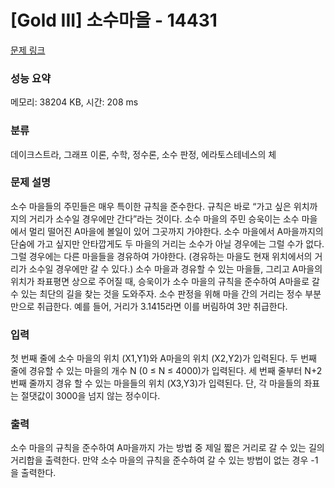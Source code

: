 # [Gold III] 소수마을 - 14431 

[문제 링크](https://www.acmicpc.net/problem/14431) 

### 성능 요약

메모리: 38204 KB, 시간: 208 ms

### 분류

데이크스트라, 그래프 이론, 수학, 정수론, 소수 판정, 에라토스테네스의 체

### 문제 설명

<p>소수 마을들의 주민들은 매우 특이한 규칙을 준수한다. 규칙은 바로 “가고 싶은 위치까지의 거리가 소수일 경우에만 간다”라는 것이다. 소수 마을의 주민 승욱이는 소수 마을에서 멀리 떨어진 A마을에 볼일이 있어 그곳까지 가야한다. 소수 마을에서 A마을까지의 단숨에 가고 싶지만 안타깝게도 두 마을의 거리는 소수가 아닐 경우에는 그럴 수가 없다. 그럴 경우에는 다른 마을들을 경유하여 가야한다. (경유하는 마을도 현재 위치에서의 거리가 소수일 경우에만 갈 수 있다.) 소수 마을과 경유할 수 있는 마을들, 그리고 A마을의 위치가 좌표평면 상으로 주어질 때, 승욱이가 소수 마을의 규칙을 준수하여 A마을로 갈 수 있는 최단의 길을 찾는 것을 도와주자. 소수 판정을 위해 마을 간의 거리는 정수 부분만으로 취급한다. 예를 들어, 거리가 3.1415라면 이를 버림하여 3만 취급한다.</p>

### 입력 

 <p>첫 번째 줄에 소수 마을의 위치 (X1,Y1)와 A마을의 위치 (X2,Y2)가 입력된다. 두 번째 줄에 경유할 수 있는 마을의 개수 N (0 ≤ N ≤ 4000)가 입력된다. 세 번째 줄부터 N+2번째 줄까지 경유 할 수 있는 마을들의 위치 (X3,Y3)가 입력된다. 단, 각 마을들의 좌표는 절댓값이 3000을 넘지 않는 정수이다.</p>

### 출력 

 <p>소수 마을의 규칙을 준수하여 A마을까지 가는 방법 중 제일 짧은 거리로 갈 수 있는 길의 거리합을 출력한다. 만약 소수 마을의 규칙을 준수하여 갈 수 있는 방법이 없는 경우 -1을 출력한다.</p>

